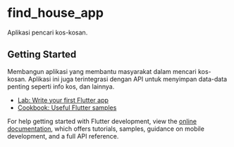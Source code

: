 # find_house_app

Aplikasi pencari kos-kosan.

## Getting Started

Membangun aplikasi yang membantu masyarakat dalam mencari kos-kosan. Aplikasi ini juga terintegrasi dengan API untuk menyimpan data-data penting seperti info kos, dan lainnya.

- [Lab: Write your first Flutter app](https://docs.flutter.dev/get-started/codelab)
- [Cookbook: Useful Flutter samples](https://docs.flutter.dev/cookbook)

For help getting started with Flutter development, view the
[online documentation](https://docs.flutter.dev/), which offers tutorials,
samples, guidance on mobile development, and a full API reference.

